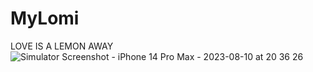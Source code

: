 # MyLomi
LOVE IS A LEMON AWAY
![Simulator Screenshot - iPhone 14 Pro Max - 2023-08-10 at 20 36 26](https://github.com/yohannescodes/MyLomi/assets/58071246/a6efc674-80db-4ecd-93bd-8ec86aab881a)
